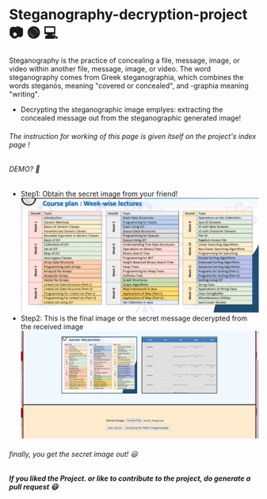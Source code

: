 # Steganography-decryption-project :camera: :green_circle: :computer:
Steganography is the practice of concealing a file, message, image, or video within another file, message, image, or video. The word steganography comes from Greek steganographia, which combines the words steganós, meaning "covered or concealed", and -graphia meaning "writing".

* Decrypting the steganographic image emplyes: extracting the concealed message out from the steganographic generated image!

###### The instruction for working of this page is given itself on the project's index page !

###### DEMO? :raised_back_of_hand:
* Step1: Obtain the secret image from your friend! ![not found](https://github.com/Bishal976/Steganography-decryption-project/blob/master/secret_Image.png)
* Step2: This is the final image or the secret message decerypted from the received image ![not found](https://github.com/Bishal976/Steganography-decryption-project/blob/master/final_step.jpg)

###### finally, you get the secret image out! :smiley:

##### If you liked the Project. or like to contribute to the project, do generate a pull request :smiley:
